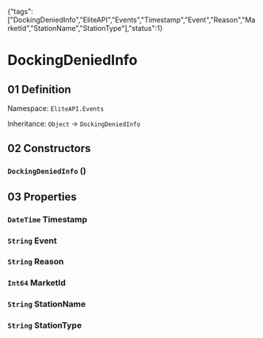 {"tags":["DockingDeniedInfo","EliteAPI","Events","Timestamp","Event","Reason","MarketId","StationName","StationType"],"status":1}

# DockingDeniedInfo

## 01 Definition

Namespace: `EliteAPI.Events`

Inheritance: `Object` → `DockingDeniedInfo`

## 02 Constructors

### `DockingDeniedInfo` ()

## 03 Properties

### `DateTime` Timestamp

### `String` Event

### `String` Reason

### `Int64` MarketId

### `String` StationName

### `String` StationType

